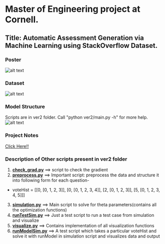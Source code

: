 # Master of Engineering project at Cornell.
## Title: Automatic Assessment Generation via Machine Learning using StackOverflow Dataset.

### Poster
![alt text](https://github.com/arjunjauhari/meng-project/blob/master/documentation/AJPoster/AJPoster.png "Poster")

### Dataset
![alt text](https://github.com/arjunjauhari/meng-project/blob/master/documentation/AJPoster/stackexchange.png "Dataset")

### Model Structure
Scripts are in ver2 folder. Call "python ver2/main.py -h" for more help.
![alt text](https://github.com/arjunjauhari/meng-project/blob/master/documentation/dotGraph/fileTreedetail.png "ModelStructure")

### Project Notes
[Click Here!!](https://github.com/arjunjauhari/meng-project/blob/master/documentation/AJPoster/ProjectNotes.pdf)

### Description of Other scripts present in ver2 folder

1. [**check_grad.py**](https://github.com/arjunjauhari/meng-project/blob/master/ver2/check_grad.py)       ==>        script to check the gradient
2. [**preprocess.py**](https://github.com/arjunjauhari/meng-project/blob/master/ver2/preprocess.py)       ==>        Important script: preprocess the data and structure it into following form for each question-
  * voteHist = [[0, [0, 1, 2, 3]], [0, [0, 1, 2, 3, 4]], [2, [0, 1, 2, 3]], [5, [0, 1, 2, 3, 4, 5]]]
3. [**simulation.py**](https://github.com/arjunjauhari/meng-project/blob/master/ver2/simulation.py)       ==>        Main script to solve for theta parameters(contains all the optimization functions)
4. [**runTestSim.py**](https://github.com/arjunjauhari/meng-project/blob/master/ver2/runTestSim.py)       ==>        Just a test script to run a test case from simulation and visualize
5. [**visualize.py**](https://github.com/arjunjauhari/meng-project/blob/master/ver2/visualize.py)        ==>        Contains implementation of all visualization functions
6. [**runModelSim.py**](https://github.com/arjunjauhari/meng-project/blob/master/ver2/runModelSim.py)      ==>        A test script which takes a particular voteHist and solve it with runModel in simulation script and visualizes data and output

